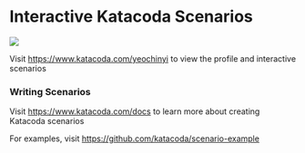 # Interactive Katacoda Scenarios

[![](http://shields.katacoda.com/katacoda/yeochinyi/count.svg)](https://www.katacoda.com/yeochinyi "Get your profile on Katacoda.com")

Visit https://www.katacoda.com/yeochinyi to view the profile and interactive scenarios

### Writing Scenarios
Visit https://www.katacoda.com/docs to learn more about creating Katacoda scenarios

For examples, visit https://github.com/katacoda/scenario-example
